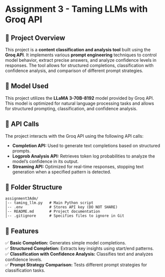 # Assignment 3 - Taming LLMs with Groq API  

## 📌 Project Overview  
This project is a **content classification and analysis tool** built using the **Groq API**. It implements various **prompt engineering** techniques to control model behavior, extract precise answers, and analyze confidence levels in responses. The tool allows for structured completions, classification with confidence analysis, and comparison of different prompt strategies.

## 📌 Model Used  
This project utilizes the **LLaMA 3-70B-8192** model provided by Groq API. This model is optimized for natural language processing tasks and allows for structured prompting, classification, and confidence analysis.

## 📌 API Calls  
The project interacts with the Groq API using the following API calls:
- **Completion API:** Used to generate text completions based on structured prompts.
- **Logprob Analysis API:** Retrieves token log probabilities to analyze the model’s confidence in its output.
- **Streaming API:** Optimized for real-time responses, stopping text generation when a specified pattern is detected.

## 📂 Folder Structure  
```
assignment3Adm/
│-- taming_llm.py   # Main Python script
│-- .env            # Stores API key (DO NOT SHARE)
│-- README.md       # Project documentation
│-- .gitignore      # Specifies files to ignore in Git
```


## 📌 Features  
✅ **Basic Completion:** Generates simple model completions.  
✅ **Structured Completion:** Extracts key insights using start/end patterns.  
✅ **Classification with Confidence Analysis:** Classifies text and analyzes confidence levels.  
✅ **Prompt Strategy Comparison:** Tests different prompt strategies for classification tasks.  





